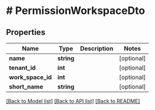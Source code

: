 # # PermissionWorkspaceDto

## Properties

Name | Type | Description | Notes
------------ | ------------- | ------------- | -------------
**name** | **string** |  | [optional]
**tenant_id** | **int** |  | [optional]
**work_space_id** | **int** |  | [optional]
**short_name** | **string** |  | [optional]

[[Back to Model list]](../../README.md#models) [[Back to API list]](../../README.md#endpoints) [[Back to README]](../../README.md)
